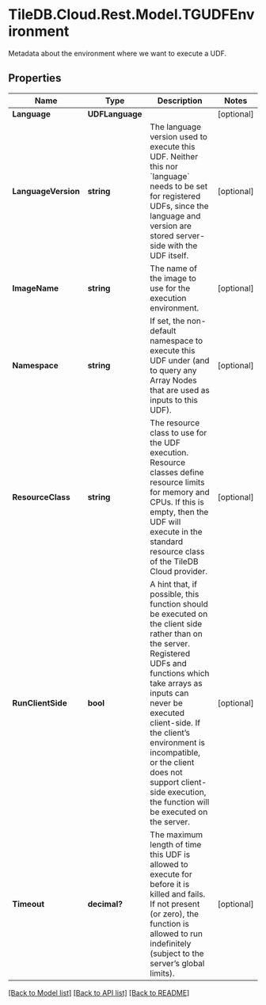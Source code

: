 # TileDB.Cloud.Rest.Model.TGUDFEnvironment
Metadata about the environment where we want to execute a UDF.

## Properties

Name | Type | Description | Notes
------------ | ------------- | ------------- | -------------
**Language** | **UDFLanguage** |  | [optional] 
**LanguageVersion** | **string** | The language version used to execute this UDF. Neither this nor &#x60;language&#x60; needs to be set for registered UDFs, since the language and version are stored server-side with the UDF itself.  | [optional] 
**ImageName** | **string** | The name of the image to use for the execution environment.  | [optional] 
**Namespace** | **string** | If set, the non-default namespace to execute this UDF under (and to query any Array Nodes that are used as inputs to this UDF).  | [optional] 
**ResourceClass** | **string** | The resource class to use for the UDF execution. Resource classes define resource limits for memory and CPUs. If this is empty, then the UDF will execute in the standard resource class of the TileDB Cloud provider.  | [optional] 
**RunClientSide** | **bool** | A hint that, if possible, this function should be executed on the client side rather than on the server. Registered UDFs and functions which take arrays as inputs can never be executed client-side. If the client’s environment is incompatible, or the client does not support client-side execution, the function will be executed on the server.  | [optional] 
**Timeout** | **decimal?** | The maximum length of time this UDF is allowed to execute for before it is killed and fails. If not present (or zero), the function is allowed to run indefinitely (subject to the server’s global limits).  | [optional] 

[[Back to Model list]](../README.md#documentation-for-models) [[Back to API list]](../README.md#documentation-for-api-endpoints) [[Back to README]](../README.md)

